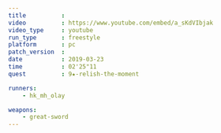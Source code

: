 ```yaml
---
title          :
video          : https://www.youtube.com/embed/a_sKdVIbjak
video_type     : youtube
run_type       : freestyle
platform       : pc
patch_version  :
date           : 2019-03-23
time           : 02'25"11
quest          : 9★-relish-the-moment

runners:
    - hk_mh_olay

weapons:
    - great-sword
---
```


